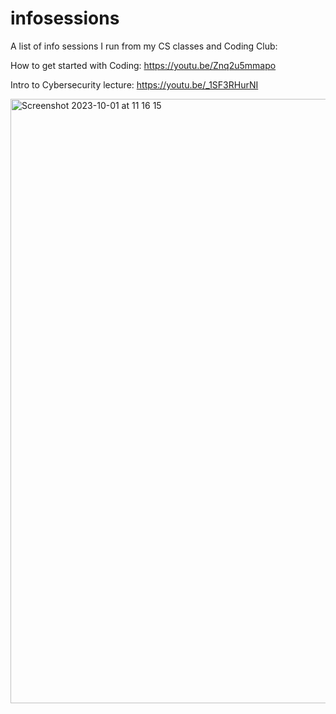 # infosessions
A list of info sessions I run from my CS classes and Coding Club:

How to get started with Coding: https://youtu.be/Znq2u5mmapo

Intro to Cybersecurity lecture: https://youtu.be/_1SF3RHurNI


<img width="967" alt="Screenshot 2023-10-01 at 11 16 15" src="https://github.com/ronantakizawa/infosessions/assets/71115970/be59b564-bb27-4226-b7fe-070617130232">
